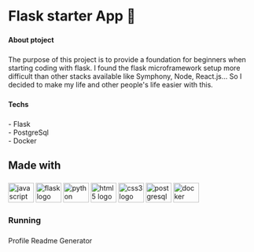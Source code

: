 <h1 align="left">Flask starter App 🚀</h1>

###

<h4 align="left">About ptoject</h4>

###

<p align="left">The purpose of this project is to provide a foundation for beginners when starting coding with flask. I found the flask microframework setup more difficult than other stacks available like Symphony, Node, React.js... So I decided to make my life and other people's life easier with this.</p>

###

<h4 align="left">Techs</h4>

###

<p align="left">- Flask<br>- PostgreSql<br>- Docker</p>

###

<h2 align="left">Made with</h2>

###

<div align="left">
  <img src="https://cdn.jsdelivr.net/gh/devicons/devicon/icons/javascript/javascript-original.svg" height="40" width="52" alt="javascript logo"  />
  <img src="https://cdn.jsdelivr.net/gh/devicons/devicon/icons/flask/flask-original.svg" height="40" width="52" alt="flask logo"  />
  <img src="https://cdn.jsdelivr.net/gh/devicons/devicon/icons/python/python-original.svg" height="40" width="52" alt="python logo"  />
  <img src="https://cdn.jsdelivr.net/gh/devicons/devicon/icons/html5/html5-original.svg" height="40" width="52" alt="html5 logo"  />
  <img src="https://cdn.jsdelivr.net/gh/devicons/devicon/icons/css3/css3-original.svg" height="40" width="52" alt="css3 logo"  />
  <img src="https://cdn.jsdelivr.net/gh/devicons/devicon/icons/postgresql/postgresql-original.svg" height="40" width="52" alt="postgresql logo"  />
  <img src="https://cdn.jsdelivr.net/gh/devicons/devicon/icons/docker/docker-original.svg" height="40" width="52" alt="docker logo"  />
</div>

###

<h3 align="left">Running</h3>

###
Profile Readme Generator
